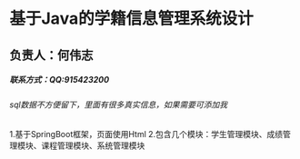 # 基于Java的学籍信息管理系统设计
## 负责人：何伟志
##### 联系方式：QQ:915423200
###### sql数据不方便留下，里面有很多真实信息，如果需要可添加我
1.基于SpringBoot框架，页面使用Html
2.包含几个模块：学生管理模块、成绩管理模块、课程管理模块、系统管理模块
